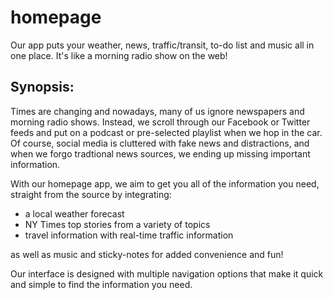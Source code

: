# homepage

Our app puts your weather, news, traffic/transit, to-do list and music all in one place. It's like a morning radio show on the web!

## Synopsis:

Times are changing and nowadays, many of us ignore newspapers and morning radio shows. Instead, we scroll through our Facebook or Twitter feeds and put on a podcast or pre-selected playlist when we hop in the car. Of course, social media is cluttered with fake news and distractions, and when we forgo tradtional news sources, we ending up missing important information. 

With our homepage app, we aim to get you all of the information you need, straight from the source by integrating: 

* a local weather forecast 
* NY Times top stories from a variety of topics
* travel information with real-time traffic information 

as well as music and sticky-notes for added convenience and fun! 

Our interface is designed with multiple navigation options that make it quick and simple to find the information you need. 


